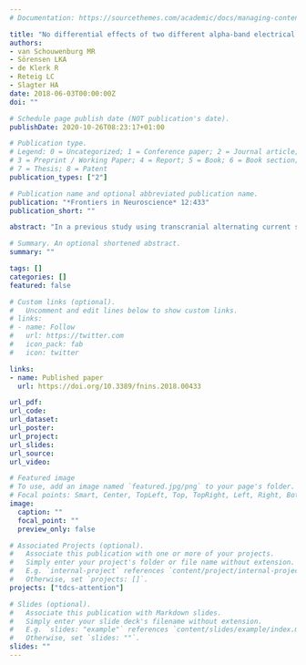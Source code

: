 ```yaml
---
# Documentation: https://sourcethemes.com/academic/docs/managing-content/

title: "No differential effects of two different alpha-band electrical stimulation protocols over fronto-parietal regions on spatial attention"
authors:
- van Schouwenburg MR
- Sörensen LKA
- de Klerk R
- Reteig LC
- Slagter HA
date: 2018-06-03T00:00:00Z
doi: ""

# Schedule page publish date (NOT publication's date).
publishDate: 2020-10-26T08:23:17+01:00

# Publication type.
# Legend: 0 = Uncategorized; 1 = Conference paper; 2 = Journal article;
# 3 = Preprint / Working Paper; 4 = Report; 5 = Book; 6 = Book section;
# 7 = Thesis; 8 = Patent
publication_types: ["2"]

# Publication name and optional abbreviated publication name.
publication: "*Frontiers in Neuroscience* 12:433"
publication_short: ""

abstract: "In a previous study using transcranial alternating current stimulation (tACS), we found preliminary evidence that phase coherence in the alpha band (8–12 Hz) within the fronto-parietal network may critically support top-down control of spatial attention (van Schouwenburg et al., 2017). Specifically, synchronous alpha-band stimulation over the right frontal and parietal cortex (0° relative phase) was associated with changes in performance and fronto-parietal coherence during a spatial attention task as compared to sham stimulation. In the current study, we firstly aimed to replicate these findings with synchronous tACS. Second, we extended our previous protocol by adding a second tACS condition in which the right frontal and parietal cortex were stimulated in a desynchronous fashion (180° relative phase), to test the specificity of the changes observed in our previous study. Participants (n = 23) were tested in three different sessions in which they received either synchronous, desynchronous, or sham stimulation over the right frontal and parietal cortex. In contrast to our previous study, we found no spatially selective effects of stimulation on behavior or coherence in either stimulation protocol compared to sham. We highlight some of the differences in study design that may have contributed to this discrepancy in findings and more generally may determine the effectiveness of tACS."

# Summary. An optional shortened abstract.
summary: ""

tags: []
categories: []
featured: false

# Custom links (optional).
#   Uncomment and edit lines below to show custom links.
# links:
# - name: Follow
#   url: https://twitter.com
#   icon_pack: fab
#   icon: twitter

links:
- name: Published paper
  url: https://doi.org/10.3389/fnins.2018.00433

url_pdf:
url_code:
url_dataset:
url_poster:
url_project:
url_slides:
url_source:
url_video:

# Featured image
# To use, add an image named `featured.jpg/png` to your page's folder. 
# Focal points: Smart, Center, TopLeft, Top, TopRight, Left, Right, BottomLeft, Bottom, BottomRight.
image:
  caption: ""
  focal_point: ""
  preview_only: false

# Associated Projects (optional).
#   Associate this publication with one or more of your projects.
#   Simply enter your project's folder or file name without extension.
#   E.g. `internal-project` references `content/project/internal-project/index.md`.
#   Otherwise, set `projects: []`.
projects: ["tdcs-attention"]

# Slides (optional).
#   Associate this publication with Markdown slides.
#   Simply enter your slide deck's filename without extension.
#   E.g. `slides: "example"` references `content/slides/example/index.md`.
#   Otherwise, set `slides: ""`.
slides: ""
---
```

